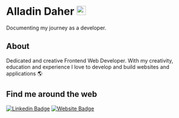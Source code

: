 # Alladin Daher <img src="https://media.giphy.com/media/hvRJCLFzcasrR4ia7z/giphy.gif" width="25px"> 

Documenting my journey as a developer. 

## About 
Dedicated and creative Frontend Web Developer. With my creativity, education and experience I love to develop and build websites and applications 🌎&nbsp;


## Find me around the web
[![Linkedin Badge](https://img.shields.io/badge/-LinkedIn-0e76a8?style=flat-square&logo=Linkedin&logoColor=white)](https://linkedin.com/in/alladin-daher-404a92117) 
[![Website Badge](https://img.shields.io/badge/Website-3b5998?style=flat-square&logo=google-chrome&logoColor=white)](https://alladindaher.se/) 
